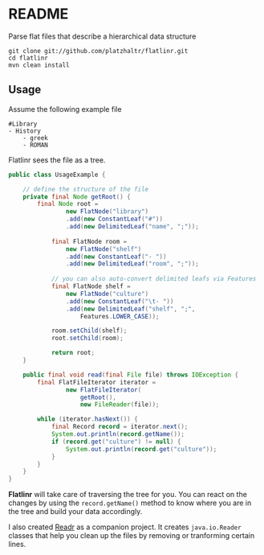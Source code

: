 # README #

Parse flat files that describe a hierarchical data structure

	git clone git://github.com/platzhaltr/flatlinr.git
	cd flatlinr
	mvn clean install

## Usage ##

Assume the following example file

	#Library
	- History
		- greek
		- ROMAN

Flatlinr sees the file as a tree.

```java
public class UsageExample {

	// define the structure of the file
	private final Node getRoot() {
		final Node root = 
				new FlatNode("library")
				.add(new ConstantLeaf("#"))
				.add(new DelimitedLeaf("name", ";"));
			
			final FlatNode room = 
				new FlatNode("shelf")
				.add(new ConstantLeaf("- "))
				.add(new DelimitedLeaf("room", ";"));
			
			// you can also auto-convert delimited leafs via Features
			final FlatNode shelf = 
				new FlatNode("culture")
				.add(new ConstantLeaf("\t- "))
				.add(new DelimitedLeaf("shelf", ";",
					Features.LOWER_CASE));

			room.setChild(shelf);
			root.setChild(room);

			return root;
	}

	public final void read(final File file) throws IOException {
		final FlatFileIterator iterator = 
				new FlatFileIterator(
					getRoot(),
					new FileReader(file));

		while (iterator.hasNext()) {
			final Record record = iterator.next();
			System.out.println(record.getName());
			if (record.get("culture") != null) {
				System.out.println(record.get("culture"));
			}
		}
	}
}
```
	
**Flatlinr** will take care of traversing the tree for you. You can react on the changes by using the `record.getName()` method to know where you are in the tree and build your data accordingly. 

I also created [Readr](https://github.com/platzhaltr/readr) as a companion project. It creates `java.io.Reader` classes that help you clean up the files by removing or tranforming certain lines.